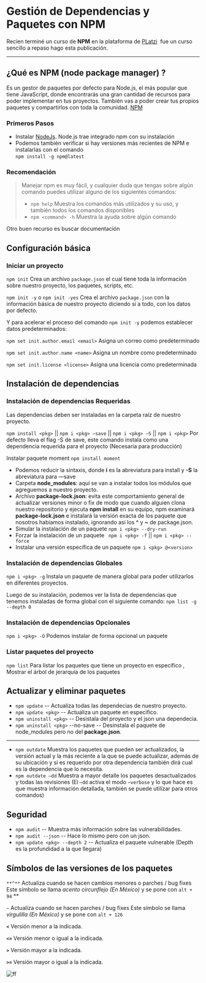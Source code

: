 # **Gestión de Dependencias y Paquetes con NPM**

Recien terminé un curso de **NPM** en la plataforma de [PLatzi](https://platzi.com/cursos/npm/) &nbsp;fue un curso sencillo a repaso hago esta publicación.

---

## ¿Qué es NPM (node package manager) ?

Es un gestor de paquetes por defecto para Node.js, el más popular que tiene JavaScript, donde encontrarás una gran cantidad de recursos para poder implementar en tus proyectos. También vas a poder crear tus propios paquetes y compartirlos con toda la comunidad. [NPM](https://www.npmjs.com/)

### **Primeros Pasos**

- Instalar [NodeJs](https://nodejs.org/es/). Node.js trae integrado npm con su instalación
- Podemos también verificar si hay versiones más recientes de NPM e instalarlas con el comando  
  `npm install -g npm@latest`

### **Recomendación**

> Manejar npm es muy fácil, y cualquier duda que tengas sobre algún comando puedes utilizar alguno de los siguientes comandos:
>
> - `npm help` Muestra los comandos más utilizados y su uso, y también todos los comandos disponibles
> - `npm <command> -h` Muestra la ayuda sobre algún comando

Otro buen recurso es buscar documentación

## Configuración básica

### **Iniciar un proyecto**

`npm init` Crea un archivo `package.json` el cual tiene toda la información sobre nuestro proyecto, los paquetes, scripts, etc.

`npm init -y` o `npm init -yes` Crea el archivo `package.json` con la información básica de nuestro proyecto diciendo si a todo, con los datos por defecto.

Y para acelerar el proceso del comando `npm init -y` podemos establecer datos predeterminados:

`npm set init.author.email <email>` Asigna un correo como predeterminado

`npm set init.author.name <name>` Asigna un nombre como predeterminado

`npm set init.license <license>` Asigna una licencia como predeterminada

## Instalación de dependencias

### **Instalación de dependencias Requeridas**

Las dependencias deben ser instaladas en la carpeta raíz de nuestro proyecto.

`npm install <pkg>` || `npm i <pkg> —save` || `npm i <pkg> —S` || `npm i <pkg>` Por defecto lleva el flag -S de save, este comando instala como una dependencia requerida para el proyecto (Necesaria para producción)

Instalar paquete moment `npm install moment`

- Podemos reducir la sintaxis, donde **i** es la abreviatura para install y **-S** la abreviatura para —save
- Carpeta **node_modules**: aquí se van a instalar todos los módulos que agreguemos a nuestro proyecto.
- Archivo **package-lock.json**: evita este comportamiento general de actualizar versiones minor o fix de modo que cuando alguien clona nuestro repositorio y ejecuta **npm install** en su equipo, npm examinará **package-lock.json** e instalará la versión exacta de los paquete que nosotros habíamos instalado, ignorando así los **^** y **~** de package.json.
- Simular la instalación de un paquete `npm i <pkg> --dry-run`
- Forzar la instalación de un paquete ` npm i <pkg> -f` || `npm i <pkg> --force `
- Instalar una versión específica de un paquete `npm i <pkg> @<version>`

### **Instalación de dependencias Globales**

`npm i <pkg> -g` Instala un paquete de manera global para poder utilizarlos en diferentes proyectos.

Luego de su instalación, podemos ver la lista de dependencias que tenemos instaladas de forma global con el siguiente comando: `npm list -g --depth 0`

### **Instalación de dependencias Opcionales**

`npm i <pkg> -O` Podemos instalar de forma opcional un paquete

### **Listar paquetes del proyecto**

`npm list` Para listar los paquetes que tiene un proyecto en específico , Mostrar el árbol de jerarquía de los paquetes

## Actualizar y eliminar paquetes

- `npm update` -- Actualiza todas las dependecias de nuestro proyecto.
- `npm update <pkg>` -- Actualiza un paquete en especifico.
- `npm uninstall <pkg>` -- Desistala del proyecto y el json una dependecia.
- `npm uninstall <pkg>` --no-save -- Desinstala el paquete de node_modules pero no del **package.json**.

---

- `npm outdate` Muestra los paquetes que pueden ser actualizados, la versión actual y la más reciente a la que se puede actualizar, además de su ubicación y si es requerido por otra dependencia también dirá cual es la dependencia que lo necesita.
- `npm outdate —dd` Muestra a mayor detalle los paquetes desactualizados y todas las revisiones
  (El `—dd` activa el modo `—verbose` y lo que hace es que muestra información detallada, también se puede utilizar para otros comandos)

## **Seguridad**

- `npm audit` -- Muestra más información sobre las vulnerabilidades.
- `npm audit --json` -- Hace lo mismo pero con un json.
- `npm update <pkg> --depth 2` -- Actualiza el paquete vulnerable (Depth es la profundidad a la que llegara)

## Símbolos de las versiones de los paquetes

`**^**` Actualiza cuando se hacen cambios menores o parches / bug fixes
Este símbolo se llama _acento circunflejo (En México)_ y se pone con `alt + 94` \*\*

`~` Actualiza cuando se hacen parches / bug fixes
Este símbolo se llama _virgulilla (En México)_ y se pone con `alt + 126`

**`<`** Versión menor a la indicada.

**`<=`** Versión menor o igual a la indicada.

**`>`** Versión mayor a la indicada.

**`>=`** Versión mayor o igual a la indicada.

![ff](https://blog.desdelinux.net/wp-content/uploads/2020/10/NPM.jpg.webp)
